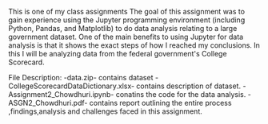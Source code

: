 This is one of my class assignments
The goal of this assignment was to gain experience using the Jupyter programming environment (including Python, Pandas, and Matplotlib) to do data analysis relating to a large government dataset. One of the main benefits to using Jupyter for data analysis is that it shows the exact steps of how I reached my conclusions. In this I will be analyzing data from the federal government's College Scorecard.

File Description:
-data.zip- contains dataset
-CollegeScorecardDataDictionary.xlsx- contains description of dataset.
-Assignment2_Chowdhuri.ipynb- conatins the code for the data analysis.
-ASGN2_Chowdhuri.pdf- contains report outlining the entire process ,findings,analysis and challenges faced in this assignment.
